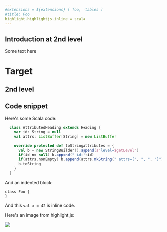 ```yaml
---
#extensions = ${extensions} [ foo, -tables ]
#title: Foo
highlight.highlightjs.inline = scala
---
```

## Introduction at 2nd level

Some text here

# Target

## 2nd level

## Code snippet

Here's some Scala code:

```scala
  class AttributedHeading extends Heading {
    var id: String = null
    val attrs: ListBuffer[String] = new ListBuffer

    override protected def toStringAttributes = {
      val b = new StringBuilder().append(s"level=$getLevel")
      if(id ne null) b.append(" id="+id)
      if(attrs.nonEmpty) b.append(attrs.mkString(" attrs=[", ", ", "]"))
      b.toString
    }
  }
```

And an indented block:

    class Foo {
    }

And this `val x = 42` is inline code.

Here's an image from highlight.js:

![](webjar:/highlight.js/styles/brown-papersq.png)
